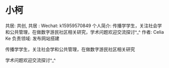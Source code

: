 # 小柯

共居: 共创, 共居
: Wechat: k15959570849
个人简介: 传播学学生，关注社会学和公共管理，在做数字游民社区相关研究，学术问题欢迎交流探讨^_^
作者: Celia Ke
负责领域: 发布网站搭建

传播学学生，关注社会学和公共管理，在做数字游民社区相关研究

学术问题欢迎交流探讨^_^